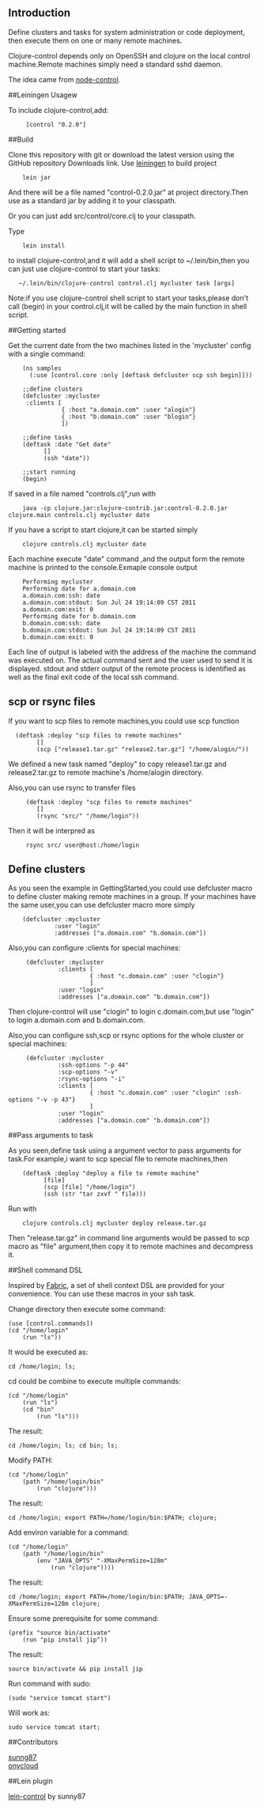 ## Introduction

Define clusters and tasks for system administration or code deployment, then execute them on one or many remote machines.

Clojure-control depends only on OpenSSH and clojure on the local control machine.Remote machines simply need a standard sshd daemon.

The idea came from [node-control](https://github.com/tsmith/node-control).

##Leiningen Usagew

To include clojure-control,add:

   		 [control "0.2.0"]

##Build

Clone this repository with git or download the latest version using the GitHub repository Downloads link.
Use [leiningen](https://github.com/technomancy/leiningen) to build project

		lein jar

And there will be a file named "control-0.2.0.jar" at project directory.Then use as a standard jar by adding it to your classpath.

Or you can just add src/control/core.clj to your classpath.

Type

		lein install

to install clojure-control,and it will add a shell script to ~/.lein/bin,then you can just use clojure-control to start your tasks:

       ~/.lein/bin/clojure-control control.clj mycluster task [args]

Note:if you use clojure-control shell script to start your tasks,please don't call (begin) in your control.clj,it will be called by the main function in shell script.

##Getting started

Get the current date from the two machines listed in the 'mycluster' config with a single command:

		(ns samples
		  (:use [control.core :only [deftask defcluster scp ssh begin]]))

		;;define clusters
		(defcluster :mycluster
		 :clients [
				   { :host "a.domain.com" :user "alogin"}
				   { :host "b.domain.com" :user "blogin"}
				   ])

		;;define tasks			   
	    (deftask :date "Get date"
		 	  []
			  (ssh "date"))

		;;start running
		(begin)

If saved in a file named "controls.clj",run with
   		
		java -cp clojure.jar:clojure-contrib.jar:control-0.2.0.jar clojure.main controls.clj mycluster date

If you have a script to start clojure,it can be started simply
   
		clojure controls.clj mycluster date

Each machine execute "date" command ,and the output form the remote machine is printed to the console.Exmaple console output

	 	Performing mycluster
		Performing date for a.domain.com
		a.domain.com:ssh: date
		a.domain.com:stdout: Sun Jul 24 19:14:09 CST 2011
		a.domain.com:exit: 0
		Performing date for b.domain.com
		b.domain.com:ssh: date
		b.domain.com:stdout: Sun Jul 24 19:14:09 CST 2011
		b.domain.com:exit: 0

Each line of output is labeled with the address of the machine the command was
executed on. The actual command sent and the user used to send it is
displayed. stdout and stderr output of the remote process is identified
as well as the final exit code of the local ssh command. 

## scp or rsync files

If you want to scp files to remote machines,you could use scp function
   
      (deftask :deploy "scp files to remote machines"
	        []
   	  		(scp ["release1.tar.gz" "release2.tar.gz"] "/home/alogin/"))

We defined a new task named "deploy" to copy release1.tar.gz and release2.tar.gz to remote machine's /home/alogin directory.

Also,you can use rsync to transfer files

		 (deftask :deploy "scp files to remote machines"
	        []
   	  		(rsync "src/" "/home/login"))

Then it will be interpred as

	     rsync src/ user@host:/home/login
   
## Define clusters

As you seen the example in GettingStarted,you could use defcluster macro to define cluster making remote machines in a group.
If your machines have the same user,you can use defcluster macro more simply

   		(defcluster :mycluster
				 :user "login"
				 :addresses ["a.domain.com" "b.domain.com"])

Also,you can configure :clients for special machines:

		 (defcluster :mycluster
		 		  :clients [
				 		   { :host "c.domain.com" :user "clogin"}
				 		   ]
				  :user "login"	
				  :addresses ["a.domain.com" "b.domain.com"])

Then clojure-control will use "clogin" to login c.domain.com,but use "login" to login a.domain.com and b.domain.com.

Also,you can configure ssh,scp or rsync options for the whole cluster or special machines:

		 (defcluster :mycluster
		 	      :ssh-options "-p 44"
				  :scp-options "-v"
				  :rsync-options "-i"
		 		  :clients [
				 		   { :host "c.domain.com" :user "clogin" :ssh-options "-v -p 43"}
				 		   ]
				  :user "login"	
				  :addresses ["a.domain.com" "b.domain.com"])


##Pass arguments to task

As you seen,define task using a argument vector to pass arguments for task.For example,i want to scp special file to remote machines,then

   	    (deftask :deploy "deploy a file to remote machine"
			  [file]
			  (scp [file] "/home/login")
			  (ssh (str "tar zxvf " file)))

Run with

	 	clojure controls.clj mycluster deploy release.tar.gz

Then "release.tar.gz" in command line arguments would be passed to scp macro as "file" argument,then copy it to remote machines and decompress it.

##Shell command DSL

Inspired by [Fabric](http://docs.fabfile.org/en/1.2.0/api/core/context_managers.html "fabric"), a set of shell context DSL are provided for your convenience.
You can use these macros in your ssh task.

Change directory then execute some command:

    (use [control.commands])
    (cd "/home/login"
        (run "ls"))

It would be executed as:

    cd /home/login; ls; 

cd could be combine to execute multiple commands:

    (cd "/home/login"
        (run "ls")
        (cd "bin"
            (run "ls")))

The result:

    cd /home/login; ls; cd bin; ls; 

Modify PATH:

    (cd "/home/login"
        (path "/home/login/bin"
            (run "clojure")))

The result:

    cd /home/login; export PATH=/home/login/bin:$PATH; clojure; 

Add environ variable for a command:

    (cd "/home/login"
        (path "/home/login/bin"
            (env "JAVA_OPTS" "-XMaxPermSize=128m"
                (run "clojure"))))
    
The result:

    cd /home/login; export PATH=/home/login/bin:$PATH; JAVA_OPTS=-XMaxPermSize=128m clojure; 

Ensure some prerequisite for some command:

    (prefix "source bin/activate"
        (run "pip install jip"))

The result:

    source bin/activate && pip install jip

Run command with sudo:

    (sudo "service tomcat start")

Will work as:

    sudo service tomcat start; 

##Contributors

[sunng87](https://github.com/sunng87)  
[onycloud](https://github.com/onycloud/)

##Lein plugin

[lein-control](https://github.com/sunng87/lein-control) by sunny87
				





